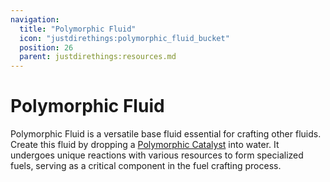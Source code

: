 ```yaml
---
navigation:
  title: "Polymorphic Fluid"
  icon: "justdirethings:polymorphic_fluid_bucket"
  position: 26
  parent: justdirethings:resources.md
---
```


# Polymorphic Fluid

Polymorphic Fluid is a versatile base fluid essential for crafting other fluids. Create this fluid by dropping a [Polymorphic Catalyst](./res_polymorphic_catalyst.md) into water. It undergoes unique reactions with various resources to form specialized fuels, serving as a critical component in the fuel crafting process.

